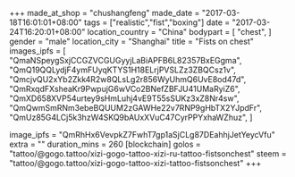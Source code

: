 +++
made_at_shop = "chushangfeng"
made_date = "2017-03-18T16:01:01+08:00"
tags = ["realistic","fist","boxing"]
date = "2017-03-24T16:20:01+08:00"
location_country = "China"
bodypart = [
  "chest",
]
gender = "male"
location_city = "Shanghai"
title = "Fists on chest"
images_ipfs = [  "QmaNSpeygSxjCCGZVCGUGyyjLaBiAPFB6L82357BxEGgma",
  "QmQ19QQLydjF4ymFUyqKTYS1H18ELrjPVSLZz3ZBQCsz1v",
  "QmcjvQU2xYb2Zkk4R2w8QLsLg2r856WyUhmQ6UvE8od47d",
  "QmRxqdFXsheaKr9PwpujG6wVCo2BNefZBFJU41UMaRyiZ6",
  "QmXD658XVP54urtey9sHmLuhj4vE9T55sSUKz3xZ8Nr4sw",
  "QmQwmSmRNm3ebeBQUUM2zGAWHe22v7RNP9gHbTX2YJpdFr",
  "QmUz85G4LCj5k3hzW4SKQ9bAUxXVuC47CyrPPYxhaWZhuz",
]

image_ipfs = "QmRhHx6VevpkZ7FwhT7gp1aSjCLg87DEahhjJetYeycVfu"
extra = ""
duration_mins = 260
[blockchain]
golos = "tattoo/@gogo.tattoo/xizi-gogo-tattoo-xizi-ru-tattoo-fistsonchest"
steem = "tattoo/@gogo.tattoo/xizi-gogo-tattoo-xizi-tattoo-fistsonchest"
+++
